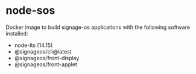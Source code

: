 # node-sos

Docker image to build signage-os applications with the following software installed:

- node-lts (14.15)
- @signageos/cli@latest
- @signageos/front-display
- @signageos/front-applet
